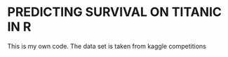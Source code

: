 # PREDICTING SURVIVAL ON TITANIC IN R
 This is my own code. The data set is taken from kaggle competitions
